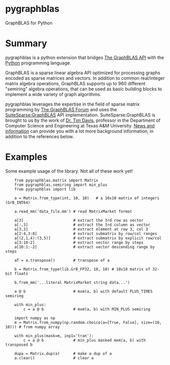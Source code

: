 # pygraphblas

GraphBLAS for Python

# Summary

pygraphblas is a python extension that bridges
[The GraphBLAS API](http://graphblas.org) with the
[Python](https://python.org) programming language.

GraphBLAS is a sparse linear algebra API optimized for processing
graphs encoded as sparse matrices and vectors.  In addition to common
real/integer matrix algebra operations, GraphBLAS supports up to 960
different "semiring" algebra operations, that can be used as basic
building blocks to implement a wide variety of graph algorithms.

pygraphblas leverages the expertise in the field of sparse matrix
programming by [The GraphBLAS Forum](http://graphblas.org) and uses
the
[SuiteSparse:GraphBLAS](http://faculty.cse.tamu.edu/davis/GraphBLAS.html)
API implementation. SuiteSparse:GraphBLAS is brought to us by the work
of [Dr. Tim Davis](http://faculty.cse.tamu.edu/davis/welcome.html),
professor in the Department of Computer Science and Engineering at
Texas A&M University.
[News and information](http://faculty.cse.tamu.edu/davis/news.html)
can provide you with a lot more background information, in addition to
the references below.

# Examples

Some example usage of the library.  Not all of these work yet!

```
    from pygraphblas.matrix import Matrix
    from pygraphblas.semiring import min_plus
    from pygraphblas import lib

    a = Matrix.from_type(int, 10, 10)   # a 10x10 matrix of integers (GrB_INT64)

    a.read_mm('data_file.mm') # read MatrixMarket format

    a[3]                      # extract the 3rd row as vector
    a[:,3]                    # extract the 3rd column as vector
    a[3,3]                    # extract element at row 3, col 3
    a[2:4,3:8]                # extract submatrix by row/col ranges
    a[(2,1,4):(3,5)]          # extract submatrix by explicit row/col
    a[3:10:2]                 # extract vector range by steps
    a[10:1:-2]                # extract vector descending range by steps
    
    aT = a.transpose()        # transpose of a

    b = Matrix.from_type(lib.GrB_FP32, 10, 10) # 10x10 matrix of 32-bit floats

    b.from_mm('...literal MatrixMarket string data...')

    a @ b                     # mxm(a, b) with default PLUS_TIMES semiring

    with min_plus:
        c = a @ b             # mxm(a, b) with MIN_PLUS semiring

    import numpy as np
    m = Matrix.from_numpy(np.random.choice(a=[True, False], size=(10, 10))) # from numpy array

    with min_plus(mask=m, inp1='tran'):
        c = a @ b             # min_plus masked mxm(a, b) with transposed b

    dupa = Matrix.dup(a)      # make a dup of a
    a.clear()                 # clear a

```
    
